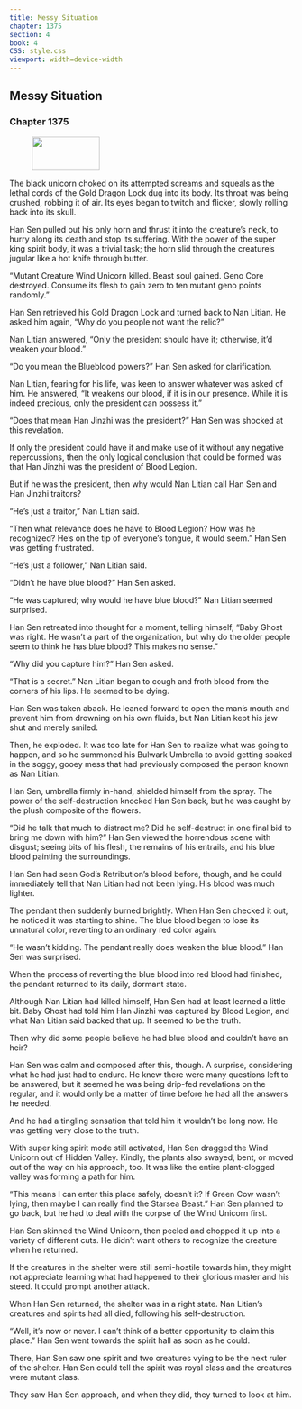 ```yaml
---
title: Messy Situation
chapter: 1375
section: 4
book: 4
CSS: style.css
viewport: width=device-width
---
```


## Messy Situation

### Chapter 1375

<figure>
	<img src="../Images/gem.gif" alt="" id="gem" width="120" height="60" />
</figure>

The black unicorn choked on its attempted screams and squeals as the lethal cords of the Gold Dragon Lock dug into its body. Its throat was being crushed, robbing it of air. Its eyes began to twitch and flicker, slowly rolling back into its skull.

Han Sen pulled out his only horn and thrust it into the creature’s neck, to hurry along its death and stop its suffering. With the power of the super king spirit body, it was a trivial task; the horn slid through the creature’s jugular like a hot knife through butter.

“Mutant Creature Wind Unicorn killed. Beast soul gained. Geno Core destroyed. Consume its flesh to gain zero to ten mutant geno points randomly.”

Han Sen retrieved his Gold Dragon Lock and turned back to Nan Litian. He asked him again, “Why do you people not want the relic?”

Nan Litian answered, “Only the president should have it; otherwise, it’d weaken your blood.”

“Do you mean the Blueblood powers?” Han Sen asked for clarification.

Nan Litian, fearing for his life, was keen to answer whatever was asked of him. He answered, “It weakens our blood, if it is in our presence. While it is indeed precious, only the president can possess it.”

“Does that mean Han Jinzhi was the president?” Han Sen was shocked at this revelation.

If only the president could have it and make use of it without any negative repercussions, then the only logical conclusion that could be formed was that Han Jinzhi was the president of Blood Legion.

But if he was the president, then why would Nan Litian call Han Sen and Han Jinzhi traitors?

“He’s just a traitor,” Nan Litian said.

“Then what relevance does he have to Blood Legion? How was he recognized? He’s on the tip of everyone’s tongue, it would seem.” Han Sen was getting frustrated.

“He’s just a follower,” Nan Litian said.

“Didn’t he have blue blood?” Han Sen asked.

“He was captured; why would he have blue blood?” Nan Litian seemed surprised.

Han Sen retreated into thought for a moment, telling himself, “Baby Ghost was right. He wasn’t a part of the organization, but why do the older people seem to think he has blue blood? This makes no sense.”

“Why did you capture him?” Han Sen asked.

“That is a secret.” Nan Litian began to cough and froth blood from the corners of his lips. He seemed to be dying.

Han Sen was taken aback. He leaned forward to open the man’s mouth and prevent him from drowning on his own fluids, but Nan Litian kept his jaw shut and merely smiled.

Then, he exploded. It was too late for Han Sen to realize what was going to happen, and so he summoned his Bulwark Umbrella to avoid getting soaked in the soggy, gooey mess that had previously composed the person known as Nan Litian.

Han Sen, umbrella firmly in-hand, shielded himself from the spray. The power of the self-destruction knocked Han Sen back, but he was caught by the plush composite of the flowers.

“Did he talk that much to distract me? Did he self-destruct in one final bid to bring me down with him?” Han Sen viewed the horrendous scene with disgust; seeing bits of his flesh, the remains of his entrails, and his blue blood painting the surroundings.

Han Sen had seen God’s Retribution’s blood before, though, and he could immediately tell that Nan Litian had not been lying. His blood was much lighter.

The pendant then suddenly burned brightly. When Han Sen checked it out, he noticed it was starting to shine. The blue blood began to lose its unnatural color, reverting to an ordinary red color again.

“He wasn’t kidding. The pendant really does weaken the blue blood.” Han Sen was surprised.

When the process of reverting the blue blood into red blood had finished, the pendant returned to its daily, dormant state.

Although Nan Litian had killed himself, Han Sen had at least learned a little bit. Baby Ghost had told him Han Jinzhi was captured by Blood Legion, and what Nan Litian said backed that up. It seemed to be the truth.

Then why did some people believe he had blue blood and couldn’t have an heir?

Han Sen was calm and composed after this, though. A surprise, considering what he had just had to endure. He knew there were many questions left to be answered, but it seemed he was being drip-fed revelations on the regular, and it would only be a matter of time before he had all the answers he needed.

And he had a tingling sensation that told him it wouldn’t be long now. He was getting very close to the truth.

With super king spirit mode still activated, Han Sen dragged the Wind Unicorn out of Hidden Valley. Kindly, the plants also swayed, bent, or moved out of the way on his approach, too. It was like the entire plant-clogged valley was forming a path for him.

“This means I can enter this place safely, doesn’t it? If Green Cow wasn’t lying, then maybe I can really find the Starsea Beast.” Han Sen planned to go back, but he had to deal with the corpse of the Wind Unicorn first.

Han Sen skinned the Wind Unicorn, then peeled and chopped it up into a variety of different cuts. He didn’t want others to recognize the creature when he returned.

If the creatures in the shelter were still semi-hostile towards him, they might not appreciate learning what had happened to their glorious master and his steed. It could prompt another attack.

When Han Sen returned, the shelter was in a right state. Nan Litian’s creatures and spirits had all died, following his self-destruction.

“Well, it’s now or never. I can’t think of a better opportunity to claim this place.” Han Sen went towards the spirit hall as soon as he could.

There, Han Sen saw one spirit and two creatures vying to be the next ruler of the shelter. Han Sen could tell the spirit was royal class and the creatures were mutant class.

They saw Han Sen approach, and when they did, they turned to look at him.